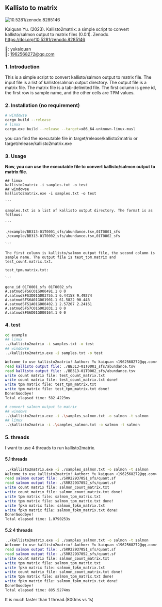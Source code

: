 ## Kallisto to matrix

<img data-toggle="modal" data-target="[data-modal='10.5281/zenodo.8285146']" src="https://zenodo.org/badge/DOI/10.5281/zenodo.8285146.svg" alt="10.5281/zenodo.8285146">

Kaiquan Yu. (2023). Kallisto2matrix: a simple script to convert kallisto/salmon output to matrix files (0.0.1). Zenodo. https://doi.org/10.5281/zenodo.8285146

🙈: yukaiquan
<br/>
📧: 1962568272@qq.com

### 1. Introduction

This is a simple script to convert kallisto/salmon output to matrix file. The input file is a list of kallisto/salmon output directory. The output file is a matrix file. The matrix file is a tab-delimited file. The first column is gene id, the first row is sample name, and the other cells are TPM values.

### 2. Installation (no requirement)

```bash
# windowse
cargo build --release
# linux
cargo.exe build --release --target=x86_64-unknown-linux-musl
```

you can find the executable file in target/release/kallisto2matrix or target/release/kallisto2matrix.exe

### 3. Usage

**Now, you can use the executable file to convert kallisto/salmon output to matrix file.**

````
## linux
kallisto2matrix -i samples.txt -o test
## windowse
kallisto2matrix.exe -i samples.txt -o test

```

samples.txt is a list of kallisto output directory. The format is as follows:

```

./example/BB313-01T0001_sfs/abundance.tsv,01T0001_sfs
./example/BB313-01T0002_sfs/abundance.tsv,01T0002_sfs

```

The first column is kallisto/salmon output file, the second column is sample name. The output file is test_tpm.matrix and test_count.matrix.txt.

test_tpm.matrix.txt:

```

gene_id 01T0001_sfs 01T0002_sfs
A.satnudSFS6C01G000491.1 0 0
A.satnudSFS3D01G003755.1 6.44158 9.49274
A.satnudSFS6A01G001901.1 61.5822 90.448
A.satnudSFS1A01G000402.1 2.57207 2.24161
A.satnudSFS7C01G002031.1 0 0
A.satnudSFS6D01G000164.1 0 0

````

### 4. test

```bash
cd example
## linux
../kallisto2matrix -i samples.txt -o test
## windowse
../kallisto2matrix.exe -i samples.txt -o test

Welcome to use kallisto2matrix! Author: Yu kaiquan <1962568272@qq.com>
read kallisto output file: ./BB313-01T0001_sfs/abundance.tsv
read kallisto output file: ./BB313-01T0002_sfs/abundance.tsv
write count matrix file: test_count_matrix.txt
write count matrix file: test_count_matrix.txt done!
write tpm matrix file: test_tpm_matrix.txt
write tpm matrix file: test_tpm_matrix.txt done!
Done!Goodbye!
Total elapsed time: 582.4223ms

# convert salmon output to matrix
## windows
..\kallisto2matrix.exe -i .\samples_salmon.txt -o salmon -t salmon
## linux
..\kallisto2matrix -i .\samples_salmon.txt -o salmon -t salmon

```

### 5. threads

I want to use 4 threads to run kallisto2matrix.

#### 5.1 threads

```bash
../kallisto2matrix.exe -i ./samples_salmon.txt -o salmon -t salmon
Welcome to use kallisto2matrix! Author: Yu kaiquan <1962568272@qq.com>
read salmon output file: ./SRR22937051_sfs/quant.sf
read salmon output file: ./SRR22937052_sfs/quant.sf
write count matrix file: salmon_count_matrix.txt
write count matrix file: salmon_count_matrix.txt done!
write tpm matrix file: salmon_tpm_matrix.txt
write tpm matrix file: salmon_tpm_matrix.txt done!
write fpkm matrix file: salmon_fpkm_matrix.txt
write fpkm matrix file: salmon_fpkm_matrix.txt done!
Done!Goodbye!
Total elapsed time: 1.0790253s
```

#### 5.2 4 threads

```bash
../kallisto2matrix.exe -i ./samples_salmon.txt -o salmon -t salmon
Welcome to use kallisto2matrix! Author: Yu kaiquan <1962568272@qq.com>
read salmon output file: ./SRR22937051_sfs/quant.sf
read salmon output file: ./SRR22937052_sfs/quant.sf
write count matrix file: salmon_count_matrix.txt
write tpm matrix file: salmon_tpm_matrix.txt
write fpkm matrix file: salmon_fpkm_matrix.txt
write count matrix file: salmon_count_matrix.txt done!
write tpm matrix file: salmon_tpm_matrix.txt done!
write fpkm matrix file: salmon_fpkm_matrix.txt done!
Done!Goodbye!
Total elapsed time: 805.5274ms
```

It is much faster than 1 thread.(800ms vs 1s)
